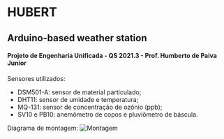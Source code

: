 # HUBERT
## Arduino-based weather station

#### Projeto de Engenharia Unificada - QS 2021.3 - Prof. Humberto de Paiva Junior

Sensores utilizados:

- DSM501-A: sensor de material particulado;
- DHT11: sensor de umidade e temperatura;
- MQ-131: sensor de concentração de ozônio (ppb);
- SV10 e PB10: anemômetro de copos e pluviômetro de báscula.

Diagrama de montagem:
![Montagem](https://user-images.githubusercontent.com/94772458/145338300-7214cdcd-c0b7-42ba-a5ef-c46bd8a073c9.png)

